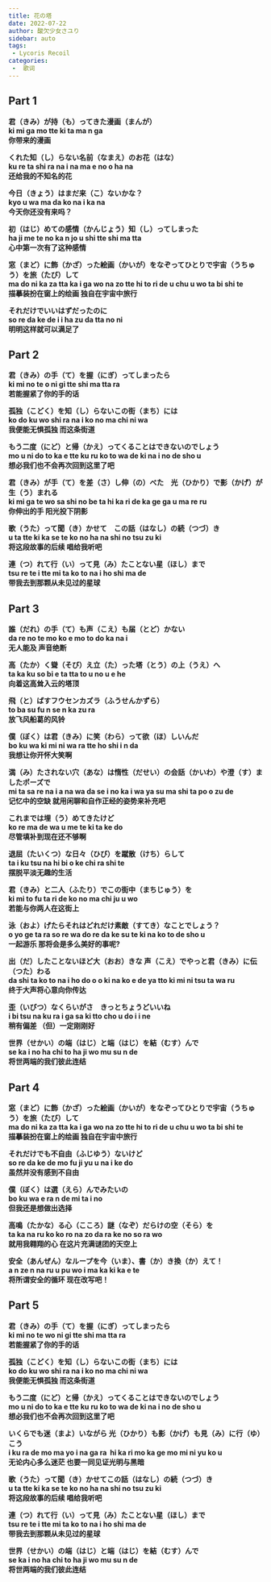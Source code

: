 ```yaml
---
title: 花の塔
date: 2022-07-22
author: 酸欠少女さユり
sidebar: auto
tags:
 - Lycoris Recoil
categories:
 -  歌词
---
```


## Part 1
<b>君（きみ）が持（も）ってきた漫画（まんが）</b><br />
<b>ki mi ga mo tte ki ta ma n ga</b><br />
<b>你带来的漫画</b><br />

<b>くれた知（し）らない名前（なまえ）のお花（はな）</b><br />
<b>ku re ta shi ra na i na ma e no o ha na</b><br />
<b>还给我的不知名的花</b><br />

<b>今日（きょう）はまだ来（こ）ないかな？</b><br />
<b>kyo u wa ma da ko na i ka na</b><br />
<b>今天你还没有来吗？</b><br />

<b>初（はじ）めての感情（かんじょう）知（し）ってしまった</b><br />
<b>ha ji me te no ka n jo u shi tte shi ma tta</b><br />
<b>心中第一次有了这种感情</b><br />

<b>窓（まど）に飾（かざ）った絵画（かいが）をなぞってひとりで宇宙（うちゅう）を旅（たび）して</b><br />
<b>ma do ni ka za tta ka i ga wo na zo tte hi to ri de u chu u wo ta bi shi te</b><br />
<b>描摹装扮在窗上的绘画 独自在宇宙中旅行</b><br />

<b>それだけでいいはずだったのに</b><br />
<b>so re da ke de i i ha zu da tta no ni</b><br />
<b>明明这样就可以满足了</b><br />

## Part 2
<b>君（きみ）の手（て）を握（にぎ）ってしまったら</b><br />
<b>ki mi no te o ni gi tte shi ma tta ra</b><br />
<b>若能握紧了你的手的话</b><br />

<b>孤独（こどく）を知（し）らないこの街（まち）には</b><br />
<b>ko do ku wo shi ra na i ko no ma chi ni wa</b><br />
<b>我便能无惧孤独 而这条街道</b><br />

<b>もう二度（にど）と帰（かえ）ってくることはできないのでしょう</b><br />
<b>mo u ni do to ka e tte ku ru ko to wa de ki na i no de sho u</b><br />
<b>想必我们也不会再次回到这里了吧</b><br />

<b>君（きみ）が手（て）を差（さ）し伸（の）べた　光（ひかり）で影（かげ）が生（う）まれる</b><br />
<b>ki mi ga te wo sa shi no be ta hi ka ri de ka ge ga u ma re ru</b><br />
<b>你伸出的手 阳光投下阴影</b><br />

<b>歌（うた）って聞（き）かせて　この話（はなし）の続（つづ）き</b><br />
<b>u ta tte ki ka se te ko no ha na shi no tsu zu ki</b><br />
<b>将这段故事的后续 唱给我听吧</b><br />

<b>連（つ）れて行（い）って見（み）たことない星（ほし）まで</b><br />
<b>tsu re te i tte mi ta ko to na i ho shi ma de</b><br />
<b>带我去到那颗从未见过的星球</b><br />

## Part 3
<b>誰（だれ）の手（て）も声（こえ）も届（とど）かない</b><br />
<b>da re no te mo ko e mo to do ka na i</b><br />
<b>无人能及 声音绝断</b><br />

<b>高（たか）く聳（そび）え立（た）った塔（とう）の上（うえ）へ</b><br />
<b>ta ka ku so bi e ta tta to u no u e he</b><br />
<b>向着这高耸入云的塔顶</b><br />

<b>飛（と）ばすフウセンカズラ（ふうせんかずら）</b><br />
<b>to ba su fu n se n ka zu ra</b><br />
<b>放飞风船葛的风铃</b><br />

<b>僕（ぼく）は君（きみ）に笑（わら）って欲（ほ）しいんだ</b><br />
<b>bo ku wa ki mi ni wa ra tte ho shi i n da</b><br />
<b>我想让你开怀大笑啊</b><br />

<b>満（み）たされない穴（あな）は惰性（だせい）の会話（かいわ）や澄（す）ましたポーズで</b><br />
<b>mi ta sa re na i a na wa da se i no ka i wa ya su ma shi ta po o zu de</b><br />
<b>记忆中的空缺 就用闲聊和自作正经的姿势来补充吧</b><br />

<b>これまでは埋（う）めてきたけど</b><br />
<b>ko re ma de wa u me te ki ta ke do</b><br />
<b>尽管填补到现在还不够啊</b><br />

<b>退屈（たいくつ）な日々（ひび）を蹴散（けち）らして</b><br />
<b>ta i ku tsu na hi bi o ke chi ra shi te</b><br />
<b>摆脱平淡无趣的生活</b><br />

<b>君（きみ）と二人（ふたり）でこの街中（まちじゅう）を</b><br />
<b>ki mi to fu ta ri de ko no ma chi ju u wo</b><br />
<b>若能与你两人在这街上</b><br />

<b>泳（およ）げたらそれはどれだけ素敵（すてき）なことでしょう？</b><br />
<b>o yo ge ta ra so re wa do re da ke su te ki na ko to de sho u</b><br />
<b>一起游乐 那将会是多么美好的事呢?</b><br />

<b>出（だ）したことないほど大（おお）きな 声（こえ）でやっと君（きみ）に伝（つた）わる</b><br />
<b>da shi ta ko to na i ho do o o ki na ko e de ya tto ki mi ni tsu ta wa ru</b><br />
<b>终于大声将心意向你传达</b><br />

<b>歪（いびつ）なくらいがさ　きっとちょうどいいね</b><br />
<b>i bi tsu na ku ra i ga sa ki tto cho u do i i ne</b><br />
<b>稍有偏差 （但）一定刚刚好</b><br />

<b>世界（せかい）の端（はじ）と端（はじ）を結（むす）んで</b><br />
<b>se ka i no ha chi to ha ji wo mu su n de</b><br />
<b>将世两端的我们彼此连结</b><br />

## Part 4
<b>窓（まど）に飾（かざ）った絵画（かいが）をなぞってひとりで宇宙（うちゅう）を旅（たび）して</b><br />
<b>ma do ni ka za tta ka i ga wo na zo tte hi to ri de u chu u wo ta bi shi te</b><br />
<b>描摹装扮在窗上的绘画 独自在宇宙中旅行</b><br />

<b>それだけでも不自由（ふじゆう）ないけど</b><br />
<b>so re da ke de mo fu ji yu u na i ke do</b><br />
<b>虽然并没有感到不自由</b><br />

<b>僕（ぼく）は選（えら）んでみたいの</b><br />
<b>bo ku wa e ra n de mi ta i no</b><br />
<b>但我还是想做出选择</b><br />

<b>高鳴（たかな）る心（こころ）謎（なぞ）だらけの空（そら）を</b><br />
<b>ta ka na ru ko ko ro na zo da ra ke no so ra wo</b><br />
<b>就用我翱翔的心 在这片充满谜团的天空上</b><br />

<b>安全（あんぜん）なループを今（いま）、書（か）き換（か）えて！</b><br />
<b>a n ze n na ru u pu wo i ma ka ki ka e te</b><br />
<b>将所谓安全的循环 现在改写吧！</b><br />

## Part 5
<b>君（きみ）の手（て）を握（にぎ）ってしまったら</b><br />
<b>ki mi no te wo ni gi tte shi ma tta ra</b><br />
<b>若能握紧了你的手的话</b><br />

<b>孤独（こどく）を知（し）らないこの街（まち）には</b><br />
<b>ko do ku wo shi ra na i ko no ma chi ni wa</b><br />
<b>我便能无惧孤独 而这条街道</b><br />

<b>もう二度（にど）と帰（かえ）ってくることはできないのでしょう</b><br />
<b>mo u ni do to ka e tte ku ru ko to wa de ki na i no de sho u</b><br />
<b>想必我们也不会再次回到这里了吧</b><br />

<b>いくらでも迷（まよ）いながら 光（ひかり）も影（かげ）も見（み）に行（ゆ）こう</b><br />
<b>i ku ra de mo ma yo i na ga ra  hi ka ri mo ka ge mo mi ni yu ko u</b><br />
<b>无论内心多么迷茫 也要一同见证光明与黑暗</b><br />

<b>歌（うた）って聞（き）かせてこの話（はなし）の続（つづ）き</b><br />
<b>u ta tte ki ka se te ko no ha na shi no tsu zu ki</b><br />
<b>将这段故事的后续 唱给我听吧</b><br />

<b>連（つ）れて行（い）って見（み）たことない星（ほし）まで</b><br />
<b>tsu re te i tte mi ta ko to na i ho shi ma de</b><br />
<b>带我去到那颗从未见过的星球</b><br />

<b>世界（せかい）の端（はじ）と端（はじ）を結（むす）んで</b><br />
<b>se ka i no ha chi to ha ji wo mu su n de</b><br />
<b>将世两端的我们彼此连结</b><br />